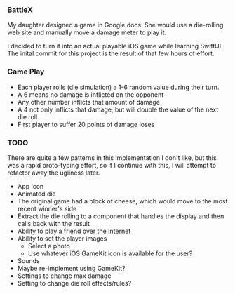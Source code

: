 ### BattleX

My daughter designed a game in Google docs. 
She would use a die-rolling web site and manually move a damage meter to play it.

I decided to turn it into an actual playable iOS game while learning SwiftUI. 
The inital commit for this project is the result of that few hours of effort.

### Game Play
- Each player rolls (die simulation) a 1-6 random value during their turn.
- A 6 means no damage is inflicted on the opponent
- Any other number inflicts that amount of damage
- A 4 not only inflicts that damage, but will double the value of the next die roll.
- First player to suffer 20 points of damage loses  

### TODO

There are quite a few patterns in this implementation I don't like, 
but this was a rapid proto-typing effort, so if I continue with this, I will attempt to refactor away the
ugliness later.

- App icon
- Animated die
- The original game had a block of cheese, which would move to the most recent winner's side
- Extract the die rolling to a component that handles the display and then calls back with the result
- Ability to play a friend over the Internet
- Ability to set the player images
  - Select a photo
  - Use whatever iOS GameKit icon is available for the user?
- Sounds
- Maybe re-implement using GameKit?
- Settings to change max damage
- Setting to change die roll effects/rules?
